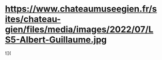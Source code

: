 # https://www.chateaumuseegien.fr/sites/chateau-gien/files/media/images/2022/07/LS5-Albert-Guillaume.jpg

![](
